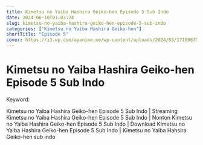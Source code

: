 ```yaml
---
title: Kimetsu no Yaiba Hashira Geiko-hen Episode 5 Sub Indo
date: 2024-06-10T01:03:24
slug: kimetsu-no-yaiba-hashira-geiko-hen-episode-5-sub-indo
categories: ["Kimetsu no Yaiba Hashira Geiko-hen"]
shortTitle: "Episode 5"
cover: https://i3.wp.com/ayanime.me/wp-content/uploads/2024/03/1710067501-9869-141893.jpg
---
```


# Kimetsu no Yaiba Hashira Geiko-hen Episode 5 Sub Indo

<iframe-loader iframe-src1="https://play.ayanime.me/include/fluidplayer/fluidplayer.php?VideoSrc1=https%3A%2F%2Fdrive.google.com%2Ffile%2Fd%2F1XC02mtWikrqL9g37nTOxJd43LUHfNt6i%2Fpreview&VideoType1=video%2Fmp4&VideoQuality1=480p&VideoSrc2=https%3A%2F%2Fdrive.google.com%2Ffile%2Fd%2F14stdWS1gbz1x8-6nDX64cNMBzzRcZKtr%2Fpreview&VideoType2=video%2Fmp4&VideoQuality2=720p&VideoSrc3=https%3A%2F%2Fdrive.google.com%2Ffile%2Fd%2F1-JTwg1dgyMEUZQUulI7mfclC-fy5iWjD%2Fpreview&VideoType3=video%2Fmp4&VideoQuality3=1080p&VideoSrc4=&VideoType4=&VideoQuality4=&VideoPoster=&VideoTrack1=&kind1=&srclang1=&label1=&default1=&VideoTrack2=&kind2=&srclang2=&label2=&default2=&player=fluid+player&server=Drive+API&api=&width=100%25&height=900px" iframe-src2="https://drive.google.com/file/d/1-JTwg1dgyMEUZQUulI7mfclC-fy5iWjD/preview"></iframe-loader>

Keyword:
<p>Kimetsu no Yaiba Hashira Geiko-hen Episode 5 Sub Indo | Streaming Kimetsu no Yaiba Hashira Geiko-hen Episode 5 Sub Indo | Nonton Kimetsu no Yaiba Hashira Geiko-hen Episode 5 Sub Indo | Download Kimetsu no Yaiba Hashira Geiko-hen Episode 5 Sub Indo | Kimetsu no Yaiba Hahsira Geiko-hen sub indo</p>

